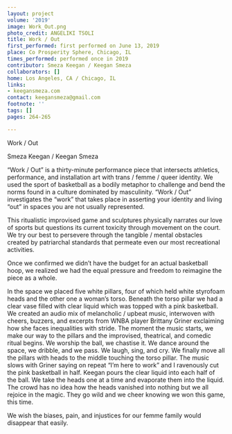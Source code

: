 ```yaml
---
layout: project
volume: '2019'
image: Work_Out.png
photo_credit: ANGELIKI TSOLI
title: Work / Out
first_performed: first performed on June 13, 2019
place: Co Prosperity Sphere, Chicago, IL
times_performed: performed once in 2019
contributor: Smeza Keegan / Keegan Smeza
collaborators: []
home: Los Angeles, CA / Chicago, IL
links:
- keegansmeza.com
contact: keegansmeza@gmail.com
footnote: ''
tags: []
pages: 264-265

---
```


Work / Out

Smeza Keegan / Keegan Smeza

“Work / Out” is a thirty-minute performance piece that intersects athletics, performance, and installation art with trans / femme / queer identity. We used the sport of basketball as a bodily metaphor to challenge and bend the norms found in a culture dominated by masculinity. “Work / Out” investigates the “work” that takes place in asserting your identity and living “out” in spaces you are not usually represented.

This ritualistic improvised game and sculptures physically narrates our love of sports but questions its current toxicity through movement on the court. We try our best to persevere through the tangible / mental obstacles created by patriarchal standards that permeate even our most recreational activities.

Once we confirmed we didn’t have the budget for an actual basketball hoop, we realized we had the equal pressure and freedom to reimagine the piece as a whole.

In the space we placed five white pillars, four of which held white styrofoam heads and the other one a woman’s torso. Beneath the torso pillar we had a clear vase filled with clear liquid which was topped with a pink basketball. We created an audio mix of melancholic / upbeat music, interwoven with cheers, buzzers, and excerpts from WNBA player Brittany Griner exclaiming how she faces inequalities with stride. The moment the music starts, we make our way to the pillars and the improvised, theatrical, and comedic ritual begins. We worship the ball, we chastise it. We dance around the space, we dribble, and we pass. We laugh, sing, and cry. We finally move all the pillars with heads to the middle touching the torso pillar. The music slows with Griner saying on repeat “I’m here to work” and I ravenously cut the pink basketball in half. Keegan pours the clear liquid into each half of the ball. We take the heads one at a time and evaporate them into the liquid. The crowd has no idea how the heads vanished into nothing but we all rejoice in the magic. They go wild and we cheer knowing we won this game, this time.

We wish the biases, pain, and injustices for our femme family would disappear that easily.
